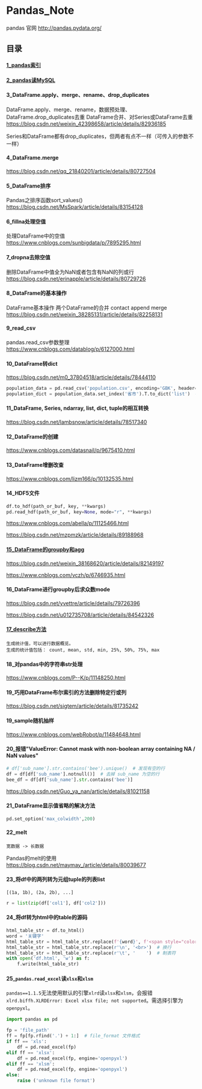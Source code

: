 # Pandas_Note

pandas 官网  http://pandas.pydata.org/

## 目录

#### [1_pandas索引](https://github.com/MrCat9/Pandas_Note/blob/master/pandas_loc.py)

#### [2_pandas读MySQL](https://github.com/MrCat9/Pandas_Note/blob/master/pandas_use_mysql.py)

#### 3_DataFrame.apply、merge、rename、drop_duplicates

DataFrame.apply、merge、rename，数据预处理、DataFrame.drop_duplicates去重    DataFrame合并、对Series或DataFrame去重  https://blog.csdn.net/weixin_42398658/article/details/82936185

Series和DataFrame都有drop_duplicates，但两者有点不一样（可传入的参数不一样）

#### 4_DataFrame.merge

https://blog.csdn.net/qq_21840201/article/details/80727504

#### 5_DataFrame排序

Pandas之排序函数sort_values()  https://blog.csdn.net/MsSpark/article/details/83154128

#### 6_fillna处理空值

处理DataFrame中的空值  https://www.cnblogs.com/sunbigdata/p/7895295.html

#### 7_dropna去除空值

删除DataFrame中值全为NaN或者包含有NaN的列或行  https://blog.csdn.net/erinapple/article/details/80729726

#### 8_DataFrame的基本操作

DataFrame基本操作  两个DataFrame的合并  contact  append  merge  https://blog.csdn.net/weixin_38285131/article/details/82258131

#### 9_read_csv

pandas.read_csv参数整理  https://www.cnblogs.com/datablog/p/6127000.html

#### 10_DataFrame转dict

https://blog.csdn.net/m0_37804518/article/details/78444110

```python
population_data = pd.read_csv('population.csv', encoding='GBK', header=None, names=['省市', '人口数'])  # DataFrame
population_dict = population_data.set_index('省市').T.to_dict('list')  # dict  # set_index() 设置索引
```

#### 11_DataFrame, Series, ndarray, list, dict, tuple的相互转换

https://blog.csdn.net/lambsnow/article/details/78517340


#### 12_DataFrame的创建

https://www.cnblogs.com/datasnail/p/9675410.html

#### 13_DataFrame增删改查

https://www.cnblogs.com/lizm166/p/10132535.html

#### 14_HDF5文件

```python
df.to_hdf(path_or_buf, key, **kwargs)
pd.read_hdf(path_or_buf, key=None, mode="r", **kwargs)
```

https://www.cnblogs.com/abella/p/11125466.html

https://blog.csdn.net/mzpmzk/article/details/89188968

#### [15_DataFrame的groupby和agg](https://github.com/MrCat9/Pandas_Note/blob/master/df_groupby_agg.py)

https://blog.csdn.net/weixin_38168620/article/details/82149197

https://www.cnblogs.com/vczh/p/6746935.html

#### 16_DataFrame进行groupby后求众数mode

https://blog.csdn.net/yvettre/article/details/79726396

https://blog.csdn.net/u012735708/article/details/84542326

#### [17_describe方法](https://github.com/MrCat9/Pandas_Note/blob/master/pandas_describe.py)

```
生成统计值，可以进行数据概览。
生成的统计值包括： count, mean, std, min, 25%, 50%, 75%, max
```

#### 18_对pandas中的字符串str处理

https://www.cnblogs.com/P--K/p/11148250.html

#### 19_巧用DataFrame布尔索引的方法删除特定行或列

https://blog.csdn.net/sigtem/article/details/81735242

#### 19_sample随机抽样

https://www.cnblogs.com/webRobot/p/11484648.html

#### 20_报错"ValueError: Cannot mask with non-boolean array containing NA / NaN values"

```python
# df['sub_name'].str.contains('bee').unique()  # 发现有空的行
df = df[df['sub_name'].notnull()]  # 去掉 sub_name 为空的行
bee_df = df[df['sub_name'].str.contains('bee')]
```

https://blog.csdn.net/Guo_ya_nan/article/details/81021158

#### 21_DataFrame显示值省略的解决方法

```python
pd.set_option('max_colwidth',200)
```

#### 22_melt

```
宽数据 -> 长数据
```

Pandas的melt的使用 https://blog.csdn.net/maymay_/article/details/80039677

#### 23_将df中的两列转为元组tuple的列表list

`[(1a, 1b), (2a, 2b), ...]`

```python
r = list(zip(df['col1'], df['col2']))
```

####  24_将df转为html中的table的源码

```python
html_table_str = df.to_html()
word = '关键字'
html_table_str = html_table_str.replace(f'{word}', f'<span style="color: red">{word}</span>')  # 关键字加红
html_table_str = html_table_str.replace(r'\n', '<br>')  # 换行
html_table_str = html_table_str.replace(r'\t', '    ')  # 制表符
with open('df.html', 'w') as f:
    f.write(html_table_str)
```

####                                                                                                                                                                                                                                                                                                                                                                                                                                                                                                                                                                                                                                                                                                                                                                                                                                                                                                                                                                                                                                                                                                                                                                                                                                                                                                                                                                                                                                                                                                                                                                                                                                                                                                                                                                                                                                                                                                                                                                                                                                                                                                                                                                                                                                                                                                                                                                                                                                                                                                                                                                                                                                                                                                                                                                                                                                                                                                                                                                                                                                                                                                                                                                                                                                                                                                                                                                                                                                                                                                                                                                                                                                                                                                                                                                                                                                                                                                                                                                                                                                                                                                                                                                                                                                                                                                                                                                                                                                                                                                                                                                                                                                                                                                                                                                                                                                                                                                                     25_`pandas.read_excel`读`xlsx`和`xlsm`

`pandas==1.1.5`无法使用默认的引擎`xlrd`读`xlsx`和`xlsm`，会报错`xlrd.biffh.XLRDError: Excel xlsx file; not supported`。需选择引擎为`openpyxl`。

```python
import pandas as pd

fp = 'file_path'
ff = fp[fp.rfind('.') + 1:]  # file_format 文件格式
if ff == 'xls':
	df = pd.read_excel(fp)
elif ff == 'xlsx':
	df = pd.read_excel(fp, engine='openpyxl')
elif ff == 'xlsm':
	df = pd.read_excel(fp, engine='openpyxl')
else:
	raise ('unknown file format')
```












